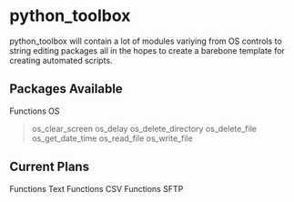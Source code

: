 # python_toolbox
python_toolbox will contain a lot of modules variying from OS controls to string editing packages all in the hopes to create a barebone template for creating automated scripts.

## Packages Available
Functions OS
> os_clear_screen
> os_delay
> os_delete_directory
> os_delete_file
> os_get_date_time
> os_read_file
> os_write_file

## Current Plans
Functions Text
Functions CSV
Functions SFTP